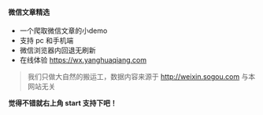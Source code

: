 #### 微信文章精选
- 一个爬取微信文章的小demo
- 支持 pc 和手机端
- 微信浏览器内回退无刷新
- 在线体验 https://wx.yanghuaqiang.com
> 我们只做大自然的搬运工，数据内容来源于 http://weixin.sogou.com 与本网站无关

**觉得不错就右上角 start 支持下吧！**
